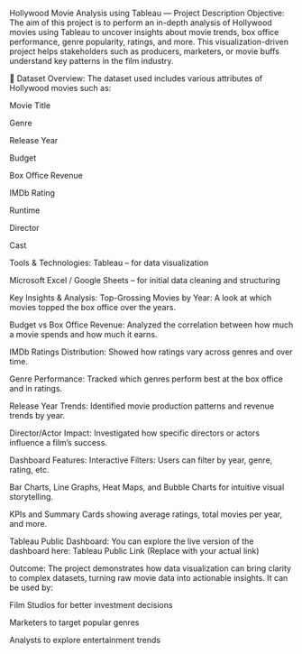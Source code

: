  Hollywood Movie Analysis using Tableau — Project Description
 Objective:
The aim of this project is to perform an in-depth analysis of Hollywood movies using Tableau to uncover insights about movie trends, box office performance, genre popularity, ratings, and more. This visualization-driven project helps stakeholders such as producers, marketers, or movie buffs understand key patterns in the film industry.

📂 Dataset Overview:
The dataset used includes various attributes of Hollywood movies such as:

Movie Title

Genre

Release Year

Budget

Box Office Revenue

IMDb Rating

Runtime

Director

Cast

Tools & Technologies:
Tableau – for data visualization

Microsoft Excel / Google Sheets – for initial data cleaning and structuring

Key Insights & Analysis:
Top-Grossing Movies by Year: A look at which movies topped the box office over the years.

Budget vs Box Office Revenue: Analyzed the correlation between how much a movie spends and how much it earns.

IMDb Ratings Distribution: Showed how ratings vary across genres and over time.

Genre Performance: Tracked which genres perform best at the box office and in ratings.

Release Year Trends: Identified movie production patterns and revenue trends by year.

Director/Actor Impact: Investigated how specific directors or actors influence a film’s success.

Dashboard Features:
Interactive Filters: Users can filter by year, genre, rating, etc.

Bar Charts, Line Graphs, Heat Maps, and Bubble Charts for intuitive visual storytelling.

KPIs and Summary Cards showing average ratings, total movies per year, and more.

Tableau Public Dashboard:
You can explore the live version of the dashboard here:
Tableau Public Link (Replace with your actual link)

Outcome:
The project demonstrates how data visualization can bring clarity to complex datasets, turning raw movie data into actionable insights. It can be used by:

Film Studios for better investment decisions

Marketers to target popular genres

Analysts to explore entertainment trends
